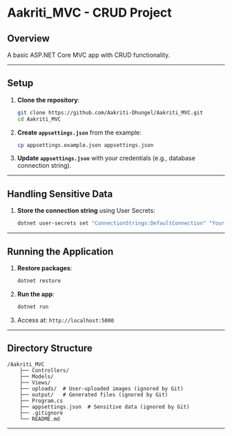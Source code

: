 ﻿# Aakriti\_MVC - CRUD Project

## Overview

A basic ASP.NET Core MVC app with CRUD functionality.

---

## Setup

1. **Clone the repository**:

   ```bash
   git clone https://github.com/Aakriti-Dhungel/Aakriti_MVC.git
   cd Aakriti_MVC
   ```

2. **Create `appsettings.json`** from the example:

   ```bash
   cp appsettings.example.json appsettings.json
   ```

3. **Update `appsettings.json`** with your credentials (e.g., database connection string).

---

## Handling Sensitive Data

1. **Store the connection string** using User Secrets:

   ```bash
   dotnet user-secrets set "ConnectionStrings:DefaultConnection" "YourConnectionString"
   ```

---

## Running the Application

1. **Restore packages**:

   ```bash
   dotnet restore
   ```

2. **Run the app**:

   ```bash
   dotnet run
   ```

3. Access at: `http://localhost:5000`

---

## Directory Structure

```plaintext
/Aakriti_MVC
    ├── Controllers/
    ├── Models/
    ├── Views/
    ├── uploads/  # User-uploaded images (ignored by Git)
    ├── output/   # Generated files (ignored by Git)
    ├── Program.cs
    ├── appsettings.json  # Sensitive data (ignored by Git)
    ├── .gitignore
    └── README.md
```

---